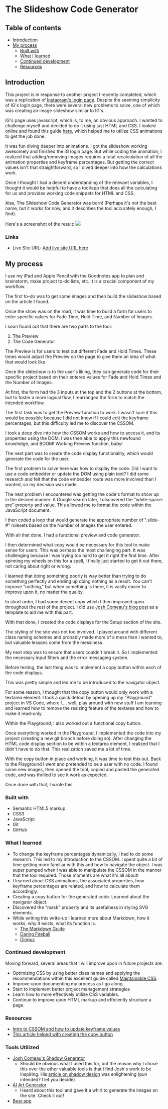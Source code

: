 

# The Slideshow Code Generator

## Table of contents

- [Introduction](#introduction)
- [My process](#my-process)
  - [Built with](#built-with)
  - [What I learned](#what-i-learned)
  - [Continued development](#continued-development)
  - [Resources](#resources)

## Introduction

This project is in response to another project I recently completed, which was a replication of [Instagram's login page](https://www.instagram.com/). Despite the seeming simplicity of IG's login page, there were several new problems to solve, one of which was creating an image slideshow similar to IG's. 

IG's page uses javascript, which is, to me, an obvious approach. I wanted to challenge myself and decided to do it using just HTML and CSS. I looked online and found this guide [here](https://snook.ca/archives/html_and_css/simplest-css-slideshow), which helped me to utilize CSS animations to get the job done. 

It was fun diving deeper into animations. I got the slideshow working awesomely and finished the IG login page. But while coding the animation, I realized that adding/removing images requires a total recalculation of all the animation properties and keyframe percentages. But getting the correct values isn't that straightforward,  so I dived deeper into how the calculations work. 

Once I thought I had a decent understanding of the relevant variables, I thought it would be helpful to have a tool/app that does all the calculating for us and provides working code snippets for HTML and CSS.

Alas, The Slideshow Code Generator was born! (Perhaps it's not the best name, but it works for now, and it describes the tool accurately enough, I find).

Here's a screenshot of the result:
![](./images/slideshow-code-generator-site-ss.png)

### Links

- Live Site URL: [Add live site URL here](https://your-live-site-url.com)

## My process

I use my iPad and Apple Pencil with the Goodnotes app to plan and brainstorm, make project to-do lists, etc. It is a crucial component of my workflow. 

The first to-do was to get some images and then build the slideshow based on the article I found.

Once the show was on the road, it was time to build a form for users to enter specific values for Fade Time, Hold Time, and Number of Images.

I soon found out that there are two parts to the tool:
1. The Preview
2. The Code Generator

The Preview is for users to test out different Fade and Hold Times. These times would adjust the Preview on the page to give them an idea of what that would look like. 

Once the slideshow is to the user's liking, they can generate code for their specific project based on their entered values for Fade and Hold Times and the Number of Images.

At first, the form had the 3 inputs at the top and the 2 buttons at the bottom, but to foster a more logical flow, I rearranged the form to match the intended workflow. 

The first task was to get the Preview function to work. I wasn't sure if this would be possible because I did not know if I could edit the keyframe percentages, but this difficulty led me to discover the CSSOM. 

I took a deep dive into how the CSSOM works and how to access it, and its properties using the DOM. I was then able to apply this newfound knowledge, and BOOM! Working Preview function, baby!

The next part was to create the code display functionality, which would generate the code for the user. 

The first problem to solve here was how to display the code. Did I want to use a code embedder or update the DOM using plain text? I did some research and felt that the code embedder route was more involved than I wanted, so my decision was made.

The next problem I encountered was getting the code's format to show up in the desired manner. A Google search later, I discovered the "white-space: pre" property and value. This allowed me to format the code within the JavaScript document. 

I then coded a loop that would generate the appropriate number of ".slide-#" rulesets based on the Number of Images the user entered.

With all that done, I had a functional preview and code generator.

I then determined what copy would be necessary for this tool to make sense for users. This was perhaps the most challenging part. It was challenging because I was trying too hard to get it right the first time. After spinning my wheels on this for a spell, I finally just started to get it out there, not caring about right or wrong. 

I learned that doing something poorly is way better than trying to do something perfectly and ending up doing nothing as a result. You can't improve "nothing," but when something is there, it is vastly easier to improve upon it, no matter the quality. 

In short order, I had some decent copy which I then improved upon throughout the rest of the project. I did use [Josh Comeau's blog post](https://www.joshwcomeau.com/css/introducing-shadow-palette-generator/) as a template to aid me with this part.

With that done, I created the code displays for the Setup section of the site.

The styling of the site was not too involved. I played around with different class naming schemes and probably made more of a mess than I wanted to, but valuable lessons come from the messiness.

My next step was to ensure that users couldn't break it. So I implemented the necessary input filters and the error messaging system. 

Before testing, the last thing was to implement a copy button within each of the code displays. 

This was pretty simple and led me to be introduced to the navigator object. 

For some reason, I thought that the copy button would only work with a  textarea element. I took a quick detour by opening up my "Playground" project in VS Code, where I.... well, play around with new stuff I am learning and learned how to remove the resizing feature of the textarea and how to make it read-only.

Within the Playground, I also worked out a functional copy button. 

Once everything worked in the Playground, I implemented the code into my project (creating a new git branch before doing so). After changing the HTML code display section to be within a textarea element, I realized that I didn't have to do that. This realization saved me a lot of time. 

With the copy button in place and working, it was time to test this out. Back to the Playground I went and pretended to be a user with no code. 
I found some new images, then opened the tool, copied and pasted the generated code, and was thrilled to see it work as expected. 

Once done with that, I wrote this. 

### Built with

- Semantic HTML5 markup
- CSS3
- JavaScript
- Git
- GitHub

### What I learned

- To change the keyframe percentages dynamically, I had to do some research. This led to my introduction to the CSSOM. I spent quite a bit of time getting more familiar with this and how to navigate the object. I was super pumped when I was able to manipulate the CSSOM in the manner that the tool required. Those moments are what it's all about!
- I learned about CSS animations, the associated properties, how keyframe percentages are related, and how to calculate them accordingly.
- Creating a copy button for the generated code. Learned about the navigator object. 
- Discovered the "mask" property and its usefulness in styling SVG elements. 
- While writing this write-up I learned more about Markdown, how it works, why it exists, what its function is.
  - [The Markdown Guide](https://www.markdownguide.org/)
  - [Daring Fireball](https://daringfireball.net/projects/markdown/)
  - [Dingus](https://daringfireball.net/projects/markdown/dingus)

### Continued development

Moving forward, several areas that I will improve upon in future projects are:
- Optimizing CSS by using better class names and applying the recommendations within this excellent guide called [Maintainable CSS](https://maintainablecss.com/chapters/introduction/).
- Improve upon documenting my process as I go along.
- Start to implement better project management strategies
- Learn how to more effectively utilize CSS variables.
- Continue to improve upon HTML markup and efficiently structure a page.

### Resources

- [Intro to CSSOM and how to update keyframe values](https://css-tricks.com/controlling-css-animations-transitions-javascript/)
- [This article helped with creating the copy button](https://dev.to/walternascimentobarroso/creating-copy-button-with-js-4763)


### Tools Utilized

- [Josh Comeau's Shadow Generator](https://www.joshwcomeau.com/shadow-palette/)
  - Should be obvious what I used this for, but the reason why I chose this over the other valuable tools is that I find Josh's work to be inspiring. His [article on shadow design](https://www.joshwcomeau.com/css/designing-shadows/) was enlightening (pun intended? I let you decide)
- [AI Art Generator](https://app.wombo.art/)
  - Heard about this tool and gave it a whirl to generate the images on the site. Check it out!
- [Bear app](https://bear.app/)


